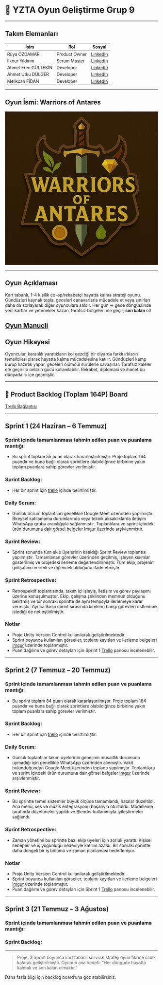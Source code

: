 # 👾 YZTA Oyun Geliştirme Grup 9


---

## Takım Elemanları

| İsim        | Rol           | Sosyal        |
| ----------- | ------------- | ------------- |
| Rüya ÖZDAMAR | Product Owner | [LinkedIn](https://www.linkedin.com/in/r%C3%BCya-%C3%B6zdamar-54419b295/) |
| İlknur Yıldırım | Scrum Master  | [LinkedIn](https://www.linkedin.com/in/ilknur-y%C4%B1ld%C4%B1r%C4%B1m-2693b8298/) |
| Ahmet Eren GÜLTEKİN | Developer     | [LinkedIn](https://www.linkedin.com/in/ahmet-eren-g%C3%BCltekin-38b7a6218/) |
| Ahmet Utku DÜLGER | Developer     | [LinkedIn](https://www.linkedin.com/in/ahmetutkudulger/) |
| Melikcan FİDAN | Developer     | [LinkedIn](https://www.linkedin.com/in/melikcan-fidan/) |

---

## Oyun İsmi: **Warriors of Antares**

![](https://github.com/7endar/akademi25-bootcamp-gr9/blob/main/assets/game-logo.jpg)

---

## Oyun Açıklaması

Kart tabanlı, 1–4 kişilik co-op/rekabetçi hayatta kalma strateji oyunu. Gündüzleri kaynak topla, geceleri canavarlarla mücadele et veya sınırları daha da zorlayarak diğer oyunculara saldır. Her gün → gece döngüsünde yeni kartlar ve yetenekler kazan, tarafsız bölgeleri ele geçir, **son kalan** ol!

[Oyun Manueli](https://docs.google.com/document/d/1hL6sxHom35rMgIgW3HPAQTqVhokYcvEo/edit?tab=t.0)
---

## Oyun Hikayesi

Oyuncular, karanlık yaratıkların kol gezdiği bir diyarda farklı ırkların temsilcileri olarak hayatta kalma mücadelesine katılır. Gündüzleri kamp kurup hazırlık yapar, geceleri ölümcül sürülerle savaşırlar. Tarafsız kaleler ele geçirilip onların gücü kullanılabilir. Rekabet, diplomasi ve ihanet bu dünyada iç içe geçmiştir.

---

## 🔗 Product Backlog (Toplam 164P) Board

[Trello Bağlantısı](https://trello.com/b/Aky92KXS/oyun-geli%C5%9Ftirme-grup9)

---

## Sprint 1 (24 Haziran – 6 Temmuz)

### Sprint içinde tamamlanması tahmin edilen puan ve puanlama mantığı: 

- Bu sprint toplam 55 puan olarak kararlaştırılmıştır. Proje toplam 164 puandır ve buna bağlı olarak sprintlere olabildiğince birbirine yakın toplam puanlara sahip görevler verilmiştir.

### Sprint Backlog: 

- Her bir sprint için [trello](https://trello.com/b/Aky92KXS/oyun-geli%C5%9Ftirme-grup9) içinde belirtilmiştir.

### Daily Scrum: 

- Günlük Scrum toplantıları genellikle Google Meet üzerinden yapılmıştır. Bireysel katılamama durumlarında veya teknik aksaklıklarda iletişim WhatsApp grubu aracılığıyla sağlanmıştır. Toplantılara ve sprint içindeki ürün durumuna dair görsel belgeler [Imgur](https://imgur.com/a/nNgCZCX) üzerinde arşivlenmiştir.

### Sprint Review: 

- Sprint sonunda tüm ekip üyelerinin katıldığı Sprint Review toplantısı yapılmıştır. Tamamlanan görevler üzerinden geçilmiş, işleyen kısımlar gösterilmiş ve projedeki ilerleme değerlendirilmiştir. Tüm ekip, projenin gidişatının verimli ve eğlenceli olduğunu ifade etmiştir.

### Sprint Retrospective:  

- Retrospektif toplantısında, takım içi işleyiş, iletişim ve görev paylaşımı üzerine konuşulmuştur. Ekip, çalışma şeklinden memnun olduğunu belirtmiş ve bir sonraki sprintte de aynı tempoyla ilerlemeye karar vermiştir. Ayrıca ikinci sprint sırasında kimlerin hangi görevleri üstlenmek istediği de netleştirilmiştir.

### Notlar

- Proje Unity Version Control kullanılarak geliştirilmektedir.
- Sprint boyunca kullanılan görseller, toplantı kayıtları ve ilerleme belgeleri [Imgur](https://imgur.com/a/nNgCZCX) üzerinde toplanmıştır.
- Puan dağılımı ve görev detayları için Sprint 1 [Trello](https://trello.com/b/Aky92KXS/oyun-geli%C5%9Ftirme-grup9) panosu incelenebilir.
---

## Sprint 2 (7 Temmuz – 20 Temmuz)

### Sprint içinde tamamlanması tahmin edilen puan ve puanlama mantığı: 

- Bu sprint toplam 84 puan olarak kararlaştırılmıştır. Proje toplam 164 puandır ve buna bağlı olarak sprintlere olabildiğince birbirine yakın toplam puanlara sahip görevler verilmiştir.

### Sprint Backlog:

- Her bir sprint için [trello](https://trello.com/b/Aky92KXS/oyun-geli%C5%9Ftirme-grup9) içinde belirtilmiştir.

### Daily Scrum: 

- Günlük toplantılar takım üyelerinin genelinin müsaitlik durumuna uymadığı için genellikle WhatsApp üzerinden alınmıştır. Vakit bulunduğundan Google Meet üzerinden toplantı yapılmıştır. Toplantılara ve sprint içindeki ürün durumuna dair görsel belgeler [Imgur](https://imgur.com/a/8TvhYlh) üzerinde arşivlenmiştir.

### Sprint Review: 

- Bu sprintte temel sistemler büyük ölçüde tamamlandı, hatalar düzeltildi. Ana menü, ses ve müzik entegrasyonu başarıyla oturtuldu. Modelleme tarafında düzeltmeler yapıldı ve Blender kullanımıyla iyileştirmeler sağlandı.

### Sprint Retrospective:  

- Zaman yönetimi bu sprintte bazı ekip üyeleri için zorluk yarattı. Kişisel sebepler ve iş yoğunluğu nedeniyle katılım azaldı. Bir sonraki sprintte daha dengeli bir iş bölümü ve zaman planlaması hedefleniyor.

### Notlar

- Proje Unity Version Control kullanılarak geliştirilmektedir.
- Sprint boyunca kullanılan görseller, toplantı kayıtları ve ilerleme belgeleri [Imgur](https://imgur.com/a/8TvhYlh) üzerinde toplanmıştır.
- Puan dağılımı ve görev detayları için Sprint 1 [Trello](https://trello.com/b/Aky92KXS/oyun-geli%C5%9Ftirme-grup9) panosu incelenebilir.


---

## Sprint 3 (21 Temmuz – 3 Ağustos)

### Sprint içinde tamamlanması tahmin edilen puan ve puanlama mantığı: 

### Sprint Backlog:


---

> Proje, 3 Sprint boyunca kart tabanlı survival strateji oyun fikrine sadık kalarak geliştirilmiştir.
>  Oyunun ana hedefi: “Her döngüde hayatta kalmak ve son kalan olmaktır.”

Daha fazla bilgi için backlog board’una göz atabilirsiniz.
